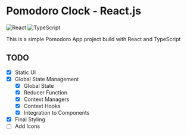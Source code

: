 # Pomodoro Clock - React.js

![React](https://img.shields.io/badge/React-20232A?style=for-the-badge&logo=react&logoColor=61DAFB)
![TypeScript](https://img.shields.io/badge/TypeScript-007ACC?style=for-the-badge&logo=typescript&logoColor=white)

This is a simple Pomodoro App project build with React and TypeScript

## TODO

- [x] Static UI
- [x] Global State Management
  - [x] Global State
  - [x] Reducer Function
  - [x] Context Managers
  - [x] Context Hooks
  - [x] Integration to Components
- [x] Final Styling
- [ ] Add Icons
